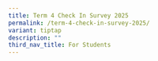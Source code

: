 ```yaml
---
title: Term 4 Check In Survey 2025
permalink: /term-4-check-in-survey-2025/
variant: tiptap
description: ""
third_nav_title: For Students
---
```

